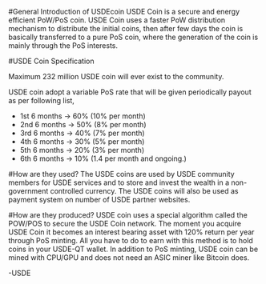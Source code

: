 #General Introduction of USDEcoin
USDE Coin is a secure and energy efficient PoW/PoS coin. USDE Coin uses a faster PoW distribution mechanism to distribute the initial coins, then after few days the coin is basically transferred to a pure PoS coin, where the generation of the coin is mainly through the PoS interests.

#USDE Coin Specification

Maximum 232 million USDE coin will ever exist to the community.

USDE coin adopt a variable PoS rate that will be given periodically payout as per following list,
- 1st 6 months -> 60% (10% per month)
- 2nd 6 months -> 50% (8% per month)
- 3rd 6 months -> 40% (7% per month)
- 4th 6 months -> 30% (5% per month)
- 5th 6 months -> 20% (3% per month)
- 6th 6 months -> 10% (1.4 per month and ongoing.)

#How are they used?
The USDE coins are used by USDE community members for USDE services and to store and invest the wealth in a non-government controlled currency. The USDE coins will also be used  as payment system on number of USDE partner websites.

#How are they produced?
USDE coin uses a special algorithm called the POW/POS to secure the USDE Coin network. The moment you acquire USDE Coin it becomes an interest bearing asset with 120% return per year through PoS minting. All you have to do to earn with this method is to hold coins in your USDE-QT wallet. In addition to PoS minting, USDE coin can be mined with CPU/GPU and does not need an ASIC miner like Bitcoin does.

-USDE

